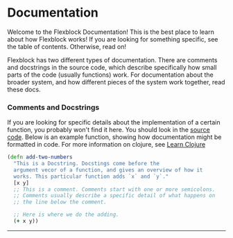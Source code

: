 # Documentation

Welcome to the Flexblock Documentation! This is the best place to
learn about how Flexblock works! If you are looking for something
specific, see the table of contents. Otherwise, read on!

Flexblock has two different types of documentation. There are comments
and docstrings in the source code, which describe specifically how
small parts of the code (usually functions) work. For documentation
about the broader system, and how different pieces of the system work
together, read these docs.

### Comments and Docstrings

If you are looking for specific details about the implementation of a
certain function, you probably won't find it here. You should look in
the [source code](/src). Below is an example function, showing how
documentation might be formatted in code. For more information on
clojure, see [Learn Clojure](clojure.md)

``` clojure
(defn add-two-numbers
  "This is a Docstring. Docstings come before the
  argument vecor of a function, and gives an overview of how it
  works. This particular function adds `x` and `y`."
  [x y]
  ;; This is a comment. Comments start with one or more semicolons.
  ;; Comments usually describe a specific detail of what happens on
  ;; the line below the comment.

  ;; Here is where we do the adding.
  (+ x y))
  ```

----
